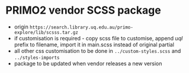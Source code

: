 # PRIMO2 vendor SCSS package

- origin `https://search.library.uq.edu.au/primo-explore/lib/scsss.tar.gz`
- if customisation is required - copy scss file to customise, append _uql_ prefix to filename, import it in main.scss instead of original partial
- all other css customisation to be done in `../custom-styles.scss` and `../styles-imports`
- package to be updated when vendor releases a new version




  
  
